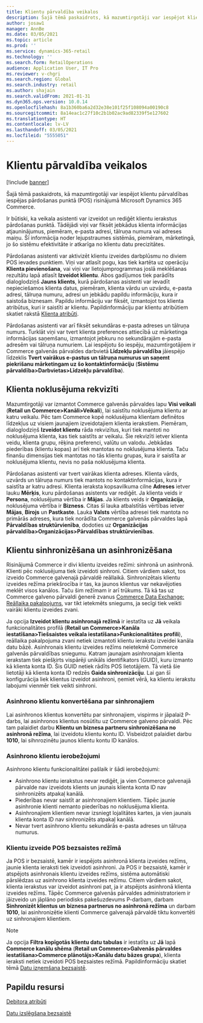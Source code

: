 ```yaml
---
title: Klientu pārvaldība veikalos
description: Šajā tēmā paskaidrots, kā mazumtirgotāji var iespējot klientu pārvaldības iespējas pārdošanas punktā (POS) risinājumā Microsoft Dynamics 365 Commerce.
author: josaw1
manager: AnnBe
ms.date: 03/05/2021
ms.topic: article
ms.prod: ''
ms.service: dynamics-365-retail
ms.technology: ''
ms.search.form: RetailOperations
audience: Application User, IT Pro
ms.reviewer: v-chgri
ms.search.region: Global
ms.search.industry: retail
ms.author: shajain
ms.search.validFrom: 2021-01-31
ms.dyn365.ops.version: 10.0.14
ms.openlocfilehash: 8a1b360ba6a2d32e38e101f25f108094a00190c8
ms.sourcegitcommit: 8a14eac1c27f10c2b1b02ac9ad82339f5e127602
ms.translationtype: HT
ms.contentlocale: lv-LV
ms.lasthandoff: 03/05/2021
ms.locfileid: "5555051"
---
```

# <a name="customer-management-in-stores"></a>Klientu pārvaldība veikalos

[!include [banner](includes/banner.md)]

Šajā tēmā paskaidrots, kā mazumtirgotāji var iespējot klientu pārvaldības iespējas pārdošanas punktā (POS) risinājumā Microsoft Dynamics 365 Commerce.

Ir būtiski, ka veikala asistenti var izveidot un rediģēt klientu ierakstus pārdošanas punktā. Tādējādi viņi var fiksēt jebkādus klienta informācijas atjauninājumus, piemēram, e-pasta adresi, tālruņa numura vai adreses maiņu. Šī informācija noder lejupstraumes sistēmās, piemēram, mārketingā, jo šo sistēmu efektivitāte ir atkarīga no klientu datu precizitātes.

Pārdošanas asistenti var aktivizēt klientu izveides darbplūsmu no diviem POS ievades punktiem. Viņi var atlasīt pogu, kas tiek kartēta uz operāciju **Klienta pievienošana**, vai viņi var lietojumprogrammas joslā meklēšanas rezultātu lapā atlasīt **Izveidot klientu**. Abos gadījumos tiek parādīts dialoglodziņš **Jauns klients**, kurā pārdošanas asistenti var ievadīt nepieciešamos klienta datus, piemēram, klienta vārdu un uzvārdu, e-pasta adresi, tālruņa numuru, adresi un jebkādu papildu informāciju, kura ir saistoša biznesam. Papildu informāciju var fiksēt, izmantojot tos klienta atribūtus, kuri ir saistīti ar klientu. Papildinformāciju par klientu atribūtiem skatiet rakstā [Klienta atribūti](dev-itpro/customer-attributes.md).

Pārdošanas asistenti var arī fiksēt sekundāras e-pasta adreses un tālruņa numurs. Turklāt viņi var tvert klienta preferences attiecībā uz mārketinga informācijas saņemšanu, izmantojot jebkuru no sekundārajām e-pasta adresēm vai tālruņa numuriem. Lai iespējotu šo iespēju, mazumtirgotājiem ir Commerce galvenās pārvaldes darbvietā **Līdzekļu pārvaldība** jāiespējo līdzeklis **Tvert vairākus e-pastus un tālruņa numurus un saņemt piekrišanu mārketingam uz šo kontaktinformāciju** (**Sistēmu pārvaldība\>Darbvietas\>Līdzekļu pārvaldība**).

## <a name="default-customer-properties"></a>Klienta noklusējuma rekvizīti

Mazumtirgotāji var izmantot Commerce galvenās pārvaldes lapu **Visi veikali** (**Retail un Commerce\>Kanāli\>Veikali**), lai saistītu noklusējuma klientu ar katru veikalu. Pēc tam Commerce kopē noklusējuma klientam definētos līdzekļus uz visiem jaunajiem izveidotajiem klienta ierakstiem. Piemēram, dialoglodziņš **Izveidot klientu** rāda rekvizītus, kuri tiek mantoti no noklusējuma klienta, kas tiek saistīts ar veikalu. Šie rekvizīti ietver klienta veidu, klienta grupu, rēķina preferenci, valūtu un valodu. Jebkādas piederības (klientu kopas) arī tiek mantotas no noklusējuma klienta. Taču finanšu dimensijas tiek mantotas no tās klientu grupas, kura ir saistīta ar noklusējuma klientu, nevis no paša noklusējuma klienta.

Pārdošanas asistenti var tvert vairākas klienta adreses. Klienta vārds, uzvārds un tālruņa numurs tiek mantots no kontaktinformācijas, kura ir saistīta ar katru adresi. Klienta ieraksta kopsavilkuma cilne **Adreses** ietver lauku **Mērķis**, kuru pārdošanas asistents var rediģēt. Ja klienta veids ir **Persona**, noklusējuma vērtība ir **Mājas**. Ja klients veids ir **Organizācija**, noklusējuma vērtība ir **Bizness**. Citas šī lauka atbalstītās vērtības ietver **Mājas**, **Birojs** un **Pastkaste**. Lauka **Valsts** vērtība adresei tiek mantota no primārās adreses, kura tiek norādīta Commerce galvenās pārvaldes lapā **Pārvaldības struktūrvienība**, dodoties uz **Organizācijas pārvaldība\>Organizācijas\>Pārvaldības struktūrvienības**.

## <a name="sync-customers-and-async-customers"></a>Klientu sinhronizēšana un asinhronizēšana

Risinājumā Commerce ir divi klientu izveides režīmi: sinhronā un asinhronā. Klienti pēc noklusējuma tiek izveidoti sinhroni. Citiem vārdiem sakot, tos izveido Commerce galvenajā pārvaldē reāllaikā. Sinhronizētais klientu izveides režīma priekšrocība ir tas, ka jaunos klientus var nekavējoties meklēt visos kanālos. Taču šim režīmam ir arī trūkums. Tā kā tas uz Commerce galveno pārvaldi ģenerē zvanus [Commerce Data Exchange: Reāllaika pakalpojums](dev-itpro/define-retail-channel-communications-cdx.md#realtime-service), var tikt ietekmēts sniegums, ja secīgi tiek veikti vairāki klientu izveides zvani.

Ja opcija **Izveidot klientu asinhronajā režīmā** ir iestatīta uz **Jā** veikala funkcionalitātes profilā (**Retail un Commerce\>Kanāla iestatīšana\>Tiešsaistes veikala iestatīšana\>Funkcionalitātes profili**), reāllaika pakalpojuma zvani netiek izmantoti klientu ierakstu izveidei kanāla datu bāzē. Asinhronais klientu izveides režīms neietekmē Commerce galvenās pārvaldības sniegumu. Katram jaunajam asinhronajam klienta ierakstam tiek piešķirts vispārēji unikāls identifikators (GUID), kuru izmanto kā klienta konta ID. Šis GUID netiek rādīts POS lietotājiem. Tā vietā šie lietotāji kā klienta konta ID redzēs **Gaida sinhronizāciju**. Lai gan šī konfigurācija liek klientus izveidot asinhroni, ņemiet vērā, ka klientu ierakstu labojumi vienmēr tiek veikti sinhroni.

### <a name="convert-async-customers-to-sync-customers"></a>Asinhrono klientu konvertēšana par sinhronajiem

Lai asinhronos klientus konvertētu par sinhronajiem, vispirms ir jāpalaiž P-darbs, lai asinhronos klientus nosūtītu uz Commerce galveno pārvaldi. Pēc tam palaidiet darbu **Klientu un biznesa partneru sinhronizēšana no asinhronā režīma**, lai izveidotu klientu kontu ID. Visbeidzot palaidiet darbu **1010**, lai sihnrozinētu jaunos klientu kontu ID kanālos.

### <a name="async-customer-limitations"></a>Asinhrono klientu ierobežojumi

Asinhrono klientu funkcionalitātei pašlaik ir šādi ierobežojumi:

- Asinhrono klientu ierakstus nevar rediģēt, ja vien Commerce galvenajā pārvalde nav izveidots klients un jaunais klienta konta ID nav sinhronizēts atpakaļ kanālā.
- Piederības nevar saistīt ar asinhronajiem klientiem. Tāpēc jaunie asinhronie klienti nemanto piederības no noklusējuma klienta.
- Asinhronajiem klientiem nevar izsniegt lojalitātes kartes, ja vien jaunais klienta konta ID nav sinhronizēts atpakaļ kanālā.
- Nevar tvert asinhrono klientu sekundārās e-pasta adreses un tālruņa numurus.

### <a name="customer-creation-in-pos-offline-mode"></a>Klientu izveide POS bezsaistes režīmā

Ja POS ir bezsaistē, kamēr ir iespējots asinhronā klienta izveides režīms, jaunie klienta ieraksti tiek izveidoti asinhroni. Ja POS ir bezsaistē, kamēr ir atspējots asinhronais klientu izveides režīms, sistēma automātiski pārslēdzas uz asinhrono klienta izveides režīmu. Citiem vārdiem sakot, klienta ierakstus var izveidot asinhroni pat, ja ir atspējots asinhronā klienta izveides režīms. Tāpēc Commerce galvenās pārvaldes administratoriem ir jāizveido un jāplāno periodisks pakešuzdevums P-darbam, darbam **Sinhronizēt klientus un biznesa partnerus no asinhronā režīma** un darbam **1010**, lai asinhronizētie klienti Commerce galvenajā pārvaldē tiktu konvertēti uz sinhronajiem klientiem.

> [!NOTE]
> Ja opcija **Filtra kopīgotās klientu datu tabulas** ir iestatīta uz **Jā** lapā **Commerce kanālu shēma** (**Retail un Commerce\>Galvenās pārvaldes iestatīšana\>Commerce plānotājs\>Kanālu datu bāzes grupa**), klienta ieraksti netiek izveidoti POS bezsaistes režīmā. Papildinformāciju skatiet tēmā [Datu izņemšana bezsaistē](dev-itpro/implementation-considerations-cdx.md#offline-data-exclusion).

## <a name="additional-resources"></a>Papildu resursi

[Debitora atribūti](dev-itpro/customer-attributes.md)

[Datu izslēgšana bezsaistē](dev-itpro/implementation-considerations-cdx.md#offline-data-exclusion)
